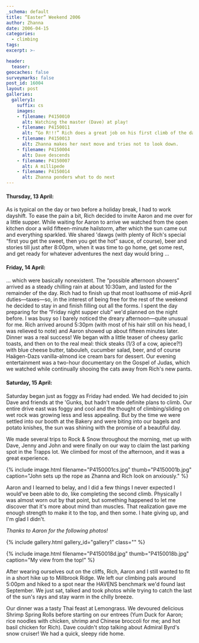 ```yaml
---
_schema: default
title: “Easter” Weekend 2006
author: Zhanna
date: 2006-04-15
categories:
  - climbing
tags:
excerpt: >- 

header:
  teaser:
geocaches: false
surveymarks: false
post_id: 16004
layout: post           
galleries:
  gallery1:
    suffix: cs
    images: 
    - filename: P4150010
      alt: Watching the master (Dave) at play!
    - filename: P4150011
      alt: “Go R!!!” Rich does a great job on his first climb of the day.
    - filename: P4150013
      alt: Zhanna makes her next move and tries not to look down. 
    - filename: P4150004
      alt: Dave descends
    - filename: P4150007
      alt: A millipede
    - filename: P4150014  
      alt: Zhanna ponders what to do next                                                                
---      
```


<h4>Thursday, 13 April:</h4>

As is typical on the day or two before a holiday break, I had to work dayshift.  To ease the pain a bit, Rich decided to invite Aaron and me over for a little supper.  While waiting for Aaron to arrive we watched from the open kitchen door a wild fifteen-minute hailstorm, after which the sun came out and everything sparkled.  We shared 'dawgs (with plenty of Rich's special “first you get the sweet, then you get the hot” sauce, of course), beer and stories till just after 8:00pm, when it was time to go home, get some rest, and get ready for whatever adventures the next day would bring ...

<h4>Friday, 14 April:</h4>

... which were basically nonexistent.  The “possible afternoon showers” arrived as a steady chilling rain at about 10:30am, and lasted for the remainder of the day.   Rich had to finish up that most loathsome of mid-April duties—taxes—so, in the interest of being free for the rest of the weekend he decided to stay in and finish filling out all the forms. I spent the day preparing for the “Friday night supper club” we'd planned on the night before.  I was busy so I barely noticed the dreary afternoon—quite unusual for me.  Rich arrived around 5:30pm (with most of his hair still on his head, I was relieved to note) and Aaron showed up about fifteen minutes later.  Dinner was a real success!  We began with a little teaser of cheesy garlic toasts, and then on to the real meal: thick steaks (1/3 of a cow, apiece?!) with blue cheese butter, tabouleh, cucumber salad, beer, and of course Haägen-Dazs vanilla-almond ice cream bars for dessert.  Our evening entertainment was a two-hour documentary on the Gospel of Judas, which we watched while continually shooing the cats away from Rich's new pants.

<h4>Saturday, 15 April:</h4>

Saturday began just as foggy as Friday had ended.  We had decided to join Dave and friends at the 'Gunks, but hadn't made definite plans to climb.  Our entire drive east was foggy and cool and the thought of climbing/sliding on wet rock was growing less and less appealing.  But by the time we were settled into our booth at the Bakery and were biting into our bagels and potato knishes, the sun was shining with the promise of a beautiful day.

We made several trips to Rock & Snow throughout the morning, met up with Dave, Jenny and John and were finally on our way to claim the last parking spot in the Trapps lot.  We climbed for most of the afternoon, and it was a great experience.  

{% include image.html filename="P4150001cs.jpg" thumb="P4150001b.jpg" caption="John sets up the rope as Zhanna and Rich look on anxiously." %}

Aaron and I learned to belay, and I did a few things I never expected I would've been able to do, like completing the second climb.  Physically I was almost worn out by that point, but something happened to let me discover that it's more about mind than muscles.  That realization gave me enough strength to make it to the top, and then some.   I hate giving up, and I'm glad I didn't.

_Thanks to Aaron for the following photos!_

{% include gallery.html gallery_id="gallery1" class="" %}

{% include image.html filename="P4150018d.jpg" thumb="P4150018b.jpg" caption="My view from the top!" %}

After wearing ourselves out on the cliffs, Rich, Aaron and I still wanted to fit in a short hike up to Millbrook Ridge.  We left our climbing pals around 5:00pm and hiked to a spot near the HAVENS benchmark we'd found last September.  We just sat, talked and took photos while trying to catch the last of the sun's rays and stay warm in the chilly breeze.

Our dinner was a tasty Thai feast at Lemongrass.  We devoured delicious Shrimp Spring Rolls before starting on our entrees (Yum Duck for Aaron; rice noodles with chicken, shrimp and Chinese broccoli for me; and hot basil chicken for Rich).  Dave couldn't stop talking about Admiral Byrd's snow cruiser!  We had a quick, sleepy ride home.
